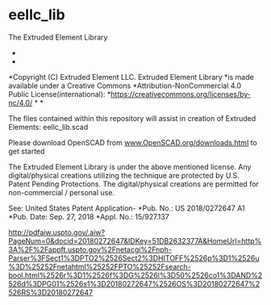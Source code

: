 # eellc_lib
The Extruded Element Library

 *
 *
 *Copyright (C) Extruded Element LLC. Extruded Element Library
 *is made available under a Creative Commons
 *Attribution-NonCommercial 4.0 Public License(international):
 *https://creativecommons.org/licenses/by-nc/4.0/
 *
 *
 
The files contained within this repository will assist in creation of Extruded Elements:
eellc_lib.scad

Please download OpenSCAD from www.OpenSCAD.org/downloads.html to get started

The Extruded Element Library is under the above mentioned license.
Any digital/physical creations utilizing the technique are protected
by U.S. Patent Pending Protections.  The digital/physical creations
are permitted for non-commercial / personal use.

See: United States Patent Application-
     *Pub. No.: US 2018/0272647 A1
     *Pub. Date: Sep. 27, 2018
     *Appl. No.: 15/927.137
  
  http://pdfaiw.uspto.gov/.aiw?PageNum=0&docid=20180272647&IDKey=51DB2632377A&HomeUrl=http%3A%2F%2Fappft.uspto.gov%2Fnetacgi%2Fnph-Parser%3FSect1%3DPTO2%2526Sect2%3DHITOFF%2526p%3D1%2526u%3D%25252Fnetahtml%25252FPTO%25252Fsearch-bool.html%2526r%3D1%2526f%3DG%2526l%3D50%2526co1%3DAND%2526d%3DPG01%2526s1%3D20180272647%2526OS%3D20180272647%2526RS%3D20180272647
